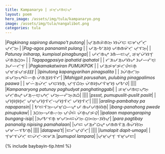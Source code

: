 ```yaml
---
title: Kampanaryo | ᜃᜋ᜔ᜉᜈᜇ᜔ᜌᜓ
layout: poem
hero_image: /assets/img/tula/kampanaryo.png
image: /assets/img/tula/nangalibot.png
categories: tula
---
```


|*Pagkinang sapirong dumapo't putong*| |ᜉ᜔ᜄ᜔ᜈᜃᜒᜈᜅ᜔  ᜐᜉᜒᜇᜓ  ᜇᜓᜋᜉᜓ'ᜆ᜔  ᜉᜓᜆᜓᜅ᜔ |
|*Pag-agos pananamit pulang* | | ᜉᜄ᜔-ᜀᜄᜓᜐ᜔  ᜉᜈᜈᜋᜒᜆ᜔  ᜉᜓᜎᜅ᜔|
| *Patunay iniharap, kumpisal pinagbunga*| | ᜉᜆᜓᜈᜌ᜔  ᜂᜈᜒᜑᜇᜉ᜔,  ᜃᜓᜋ᜔ᜉᜒᜐᜎ᜔  ᜉᜒᜈᜄ᜔ᜊᜓᜅ |
| *Tagapagpasiya ipahatid ipahatol* | | ᜆᜄᜉᜄ᜔ᜉᜐᜒᜌ   ᜂᜉᜑᜆᜒᜇ᜔   ᜂᜉᜑᜆᜓᜎ᜔ |
|*Pagkamakatwiran PUMUKPOK* | | ᜉᜄ᜔ᜃᜋᜃᜆ᜔ᜏᜒᜇᜈ᜔  ᜉᜓᜋᜓᜃ᜔ᜉᜓᜃ᜔᜶᜶᜶ |
|*Ipinutong kapangyarihan pinagsalita* | | ᜂᜉᜒᜈᜓᜆᜓᜅ᜔  ᜃᜉᜅ᜔ᜌᜇᜒᜑᜈ᜔  ᜉᜒᜈᜄ᜔ᜐᜎᜒᜆ|
|*Mahigpit parusahan, pulubing pinagpalimos paawa* | | ᜋᜑᜒᜄ᜔ᜉᜒᜆ᜔  ᜉᜇᜓᜐᜈ᜔,  ᜉᜓᜎᜓᜊᜒᜅ᜔  ᜉᜒᜈᜐ᜔ᜉᜎᜒᜋᜓᜐ᜔ ᜉᜀᜏ|
||||
|*Kampanaryong patunay paghudyat panghatinggabi*| | ᜃᜋ᜔ᜉᜈᜇ᜔ᜌᜓᜅ᜔   ᜉᜆᜓᜈᜌ᜔   ᜉᜄ᜔ᜑᜓᜇ᜔ᜌᜆ᜔  ᜉᜅ᜔ᜑᜆᜒᜅ᜔ᜄᜊᜒ|
||||
|*pssst, pumupuslit-puslit paslit*| | ᜉ᜔ᜐ᜔ᜐ᜔ᜐ᜔ᜆ᜔  ᜉᜓᜋᜓᜉᜓᜐ᜔ᜎᜒᜆ᜔-ᜉᜓᜐ᜔ᜎᜒᜆ᜔  ᜉᜐ᜔ᜎᜒᜆ᜔|
||||
|*araling-pambahay pa napapansin*| | ᜀᜇᜎᜒᜅ᜔-ᜉᜋ᜔ᜊᜑᜌ᜔  ᜉ  ᜈᜉᜉᜈ᜔ᜐᜒᜈ᜔|
|*ibang-panahong pwede pinupukaw*| | ᜂᜊᜅ᜔-ᜉᜈᜑᜓᜅ᜔  ᜉᜓᜏᜒᜇᜒ  ᜉᜒᜈᜓᜉᜓᜃᜏ᜔|
|*ipalaan mapangaraping bungang-isip*| |ᜂᜉᜀᜎᜈ᜔  ᜋᜉᜅᜇᜉᜒᜅ᜔  ᜊᜓᜅᜅ᜔-ᜂᜐᜒᜉ᜔|
|*para pagtibay pananalig nipising pamahalaan*| |ᜉᜇ  ᜉᜄ᜔ᜆᜒᜊᜌ᜔  ᜉᜈᜈᜎᜒᜄ᜔  ᜈᜒᜉᜒᜐᜒᜅ᜔ ᜉᜋᜑᜎᜀᜈ᜔|
||||
|*datapwa't*| |ᜇᜆᜉ᜔ᜏ'ᜆ᜔|
||||
|*lumalapit dapit-umaga*| |ᜎᜓᜋᜎᜉᜒᜆ᜔  ᜇᜉᜒᜆ᜔-ᜁᜋᜄ
|*pumupol lampara*| |ᜉᜓᜋᜓᜉᜓᜎ᜔  ᜎᜋ᜔ᜉᜇ|


{% include baybayin-tip.html %}